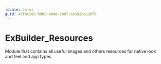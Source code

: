 ```yaml
---
locale: en-us
guid: 45fbc286-b8b0-4948-9897-68502de12bf5
---
```


# ExBuilder_Resources

Module that contains all useful images and others resources for native look and feel and app types.
